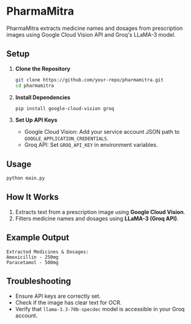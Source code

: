 # PharmaMitra

PharmaMitra extracts medicine names and dosages from prescription images using Google Cloud Vision API and Groq's LLaMA-3 model.

## Setup

1. **Clone the Repository**
   ```sh
   git clone https://github.com/your-repo/pharmamitra.git
   cd pharmamitra
   ```

2. **Install Dependencies**
   ```sh
   pip install google-cloud-vision groq
   ```

3. **Set Up API Keys**
   - Google Cloud Vision: Add your service account JSON path to `GOOGLE_APPLICATION_CREDENTIALS`.
   - Groq API: Set `GROQ_API_KEY` in environment variables.

## Usage

```sh
python main.py
```

## How It Works
1. Extracts text from a prescription image using **Google Cloud Vision**.
2. Filters medicine names and dosages using **LLaMA-3 (Groq API)**.

## Example Output
```
Extracted Medicines & Dosages:
Amoxicillin - 250mg
Paracetamol - 500mg
```

## Troubleshooting
- Ensure API keys are correctly set.
- Check if the image has clear text for OCR.
- Verify that `llama-3.3-70b-specdec` model is accessible in your Groq account.

